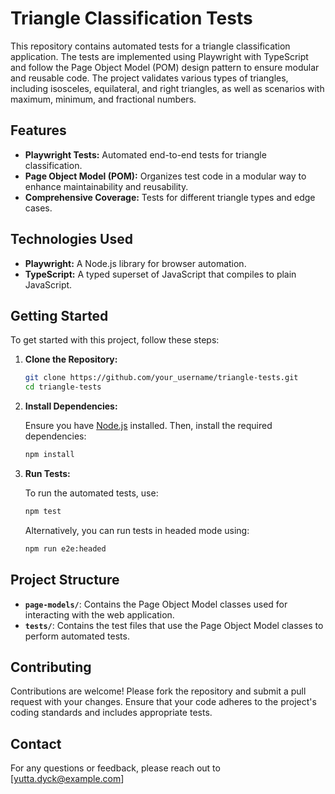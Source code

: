 # Triangle Classification Tests

This repository contains automated tests for a triangle classification application. The tests are implemented using Playwright with TypeScript and follow the Page Object Model (POM) design pattern to ensure modular and reusable code. The project validates various types of triangles, including isosceles, equilateral, and right triangles, as well as scenarios with maximum, minimum, and fractional numbers.

## Features

- **Playwright Tests:** Automated end-to-end tests for triangle classification.
- **Page Object Model (POM):** Organizes test code in a modular way to enhance maintainability and reusability.
- **Comprehensive Coverage:** Tests for different triangle types and edge cases.

## Technologies Used

- **Playwright:** A Node.js library for browser automation.
- **TypeScript:** A typed superset of JavaScript that compiles to plain JavaScript.

## Getting Started

To get started with this project, follow these steps:

1. **Clone the Repository:**

   ```bash
   git clone https://github.com/your_username/triangle-tests.git
   cd triangle-tests
   ```

2. **Install Dependencies:**

   Ensure you have [Node.js](https://nodejs.org/) installed. Then, install the required dependencies:

   ```bash
   npm install
   ```

3. **Run Tests:**

   To run the automated tests, use:

   ```bash
   npm test
   ```

   Alternatively, you can run tests in headed mode using:

   ```bash
   npm run e2e:headed
   ```

## Project Structure

- **`page-models/`**: Contains the Page Object Model classes used for interacting with the web application.
- **`tests/`**: Contains the test files that use the Page Object Model classes to perform automated tests.

## Contributing

Contributions are welcome! Please fork the repository and submit a pull request with your changes. Ensure that your code adheres to the project's coding standards and includes appropriate tests.

## Contact

For any questions or feedback, please reach out to [yutta.dyck@example.com]
